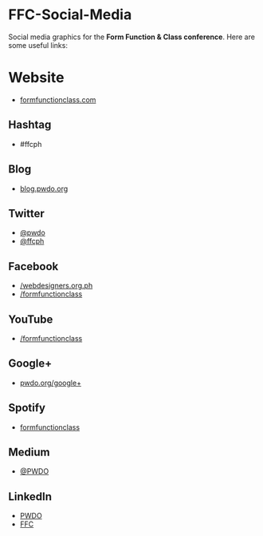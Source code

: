 # FFC-Social-Media 

Social media graphics for the **Form Function & Class conference**. Here are some useful links: 

# Website 
- [formfunctionclass.com](http://formfunctionclass.com) 

## Hashtag
- #ffcph 

## Blog
- [blog.pwdo.org](http://blog.pwdo.org)

## Twitter
- [@pwdo](http://twitter.com/pwdo) 
- [@ffcph](http://twitter.com/ffcph) 
 
## Facebook
- [/webdesigners.org.ph](http://fb.com/webdesigners.org.ph)
- [/formfunctionclass](http://fb.com/formfunctionclass)

## YouTube
- [/formfunctionclass](http://youtube.com/formfunctionclass)

## Google+ 
- [pwdo.org/google+](http://pwdo.org/google+) 

## Spotify
- [formfunctionclass](https://play.spotify.com/user/formfunctionclass)
 
## Medium
- [@PWDO](https://medium.com/@PWDO)

## LinkedIn
- [PWDO](https://www.linkedin.com/company/philippine-web-designers-organization)
- [FFC](https://www.linkedin.com/company/form-function-&-class-conference)